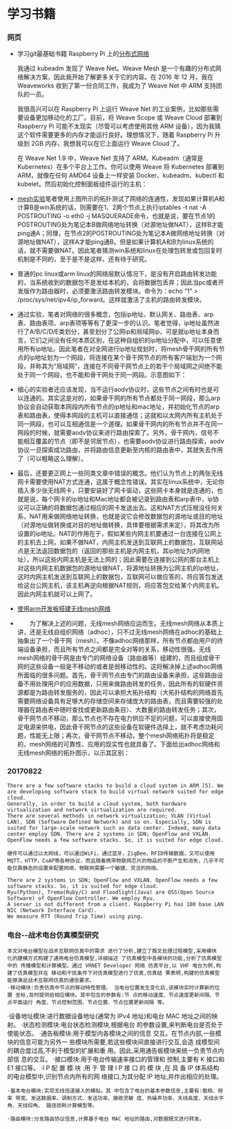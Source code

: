 # 学习书籍

### 网页
* 学习git最基础书籍
	Raspberry Pi 上的[分布式网络](https://linux.cn/article-8499-1.html)

	我通过 kubeadm 发现了 Weave Net。Weave Mesh 是一个有趣的分布式网络解决方案，因此我开始了解更多关于它的内容。在 2016 年 12 月，我在 Weaveworks 收到了第一份合同工作，我成为了 Weave Net 中 ARM 支持团队的一员。

	我很高兴可以在 Raspberry Pi 上运行 Weave Net 的工业案例，比如那些需要设备更加移动化的工厂。目前，将 Weave Scope 或 Weave Cloud 部署到 Raspberry Pi 可能不太现实（尽管可以考虑使用其他 ARM 设备），因为我猜这个软件需要更多的内存才能运行良好。理想情况下，随着 Raspberry Pi 升级到 2GB 内存，我想我可以在它上面运行 Weave Cloud 了。

	在 Weave Net 1.9 中，Weave Net 支持了 ARM。Kubeadm（通常是 Kubernetes）在多个平台上工作。你可以使用 Weave 将 Kubernetes 部署到 ARM，就像在任何 AMD64 设备上一样安装 Docker、kubeadm、kubectl 和 kubelet。然后初始化控制面板组件运行的主机：
* [mesh实验](https://www.bbsmax.com/A/kvJ3E26Ddg/)笔者使用上图所示的拓扑测试了网络的连通性，发现如果计算机A和计算B是win系统的话，则需要在1、2两个节点上执行iptables -t nat  -A POSTROUTING -o eth0 -j MASQUERADE命令，也就是说，要在节点1的POSTROUTING处为笔记本B做网络地址转换（对源地址做NAT），这样B才能ping通A；同理，在节点2的POSTROUTING处为笔记本A做网络地址转换（对源地址做NAT），这样A才能ping通B。但是如果计算机A和B为linux系统的话，就不需要做NAT。因此笔者猜测win系统和linux在处理包转发或包回复时机制是不同的，至于是不是这样，还有待于研究。


* 普通的pc linux或arm linux的网络层默认情况下，是没有开启路由转发功能的，当系统收到的数据包不是发给本机的，会将数据包丢弃；因此当pc或者开发版作为路由器时，必须要激活路由转发模块。命令为：echo “1”  > /proc/sys/net/ipv4/ip_forward。这样就激活了主机的路由转发模块。
* 通过实验，笔者对网络的很多概念，包括ip地址、默认网关、路由表、arp表、路由表项、arp表项等等有了更深一步的认识。笔者觉得，ip地址虽然进行了A/B/C/D/E类划分，甚至划分了公网ip和局域网ip，可是就ip地址本身而言，它们之间没有任何本质区别，在这种自组织的ip地址分配中，可以任意使用所有ip地址。因此笔者在对全网进行ip地址规划时，将mesh骨干网的所有节点的ip地址划为一个网段，将连接在某个骨干网节点的所有客户端划为一个网段，并称其为“局域网”，连接在不同骨干网节点上的若干个局域网之间绝不能处于同一个网段，也不能和骨干网处于同一网段。示意图如下：
* 细心的实验者还应该发现，当不运行aodv协议时，这些节点之间有时也是可以连通的。其实这是对的，如果骨干网的所有节点都处于同一网段，那么arp协议会自动获取本网段内所有节点的ip地址和mac地址，并初始化节点的arp表和路由表，使得本网段的主机可以直接通信；这就和以太网内所有主机处于同一网段，也可以互相通信是一个道理。如果骨干网内的所有节点并不在同一网段的时候，就需要aodv协议来进行路由探索了。另外，骨干网内，信号不能相互覆盖的节点（即不是邻居节点），也需要aodv协议进行路由探索，aodv协议一旦探索成功路由，并将路由信息更新至内核的路由表中，其就失去作用了（可以粗略这么理解）。
* 最后，还要更正网上一些同类文章中错误的概念。他们认为节点上的两张无线网卡需要使用NAT方式连通，这属于概念性错误。其实在linux系统中，无论你插入多少张无线网卡，只要安装好了网卡驱动，这些网卡本身就是连通的，也就是说，每个网卡的ip地址和Mac地址都会被记录到路由表和arp表中，ip协议可以正确的将数据包通过相应的网卡发送出去。这和NAT方式压根没任何关系，NAT用来做网络地址转换，也就是说它会修改数据包的源地址或目的地址（对源地址做转换或对目的地址做转换，具体要根据需求来定），将其改为所设置的ip地址。NAT的作用在于，假如某些内网主机要通过一台连接在公网上的主机去上网，如果不做NAT，内网主机发送到互联网上的数据包，互联网站点是无法返回数据包的（返回的那些主机是内网主机，其ip地址为内网地址），所以这些内网主机是无法上网的；因此需要在连接到公网的那台主机上对这些内网主机数据包的源地址做NAT，将源地址转换为公网主机的ip地址，这时内网主机发送到互联网上的数据包，互联网可以做应答的，将应答包发送给这台公网主机，该主机再逆向根据NAT规则，将应答包交给某个内网主机。因此内网主机就可以上网了。
* [使用arm开发板搭建无线mesh网络](https://www.bbsmax.com/A/gGdX7wnp54/)
* 　　为了解决上述的问题，无线mesh网络应运而生。无线mesh网络从本质上讲，还是无线自组织网络（adhoc），只不过无线mesh网络在adhoc的基础上抽象出了一个骨干网（mesh）。不像adhoc网络那样，所有节点都由用户的终端设备承担，而且所有节点之间都是完全对等的关系，移动性很强。无线mesh网络的骨干网是由专门的网络设备（路由器等）组建的，而且组成骨干网的这些设备一般是不移动的或者是弱移动性的。这将解决掉上述adhoc网络所面临的很多问题。首先，骨干网节点由专门的路由设备来承担，这些路由设备不用处理用户的应用数据，只用来做路由转发的任务，因此所有的软硬件资源都是为路由转发服务的，因此可以承担大拓扑结构（大拓扑结构的网络首先需要网络设备具有足够大的存储空间来存储庞大的路由表，而且需要较强的处理器在路由表中随时查找或更新路由条目）、大数量的路由转发任务；其次，骨干网节点不移动，那么节点也不存在电力供应不足的问题，可以直接使用固定电源来供电，因此骨干网节点的这些设备在软硬件选择上，就不考虑功耗问题，性能无上限；再次，骨干网节点不移动，整个mesh网络拓扑将是稳定的，mesh网络的可靠性、应用的现实性也就具备了。下面给出adhoc网络和无线mesh网络的拓扑图示，以示其区别：

### 20170822
	There are a few software stacks to build a cloud system in ARM [5]. We are developing software stack to build virtual network suited for edge cloud.
	Generally, in order to build a cloud system, both hardware virtualization and network virtualization are required.
	There are several methods in network virtualization; VLAN (Virtual LAN), SDN (Software Defined Network) and so on. Especially, SDN is suited for large-scale network such as data center. Indeed, many data center employ SDN. There are 2 systems in SDN; OpenFlow and VXLAN. OpenFlow needs a few software stacks. So, it is suited for edge cloud.
	
	硬件可以通过以太网线，可以通过WiFi，通过蓝牙，ZigBee，RFID传输数据，又可以使用MQTT，HTTP，CoAP等各种协议，而且随着携带物联网芯片的物品的不断产生和消失，几乎不可能仅靠静态的设置来配置网络，物联网需要一个敏捷，灵活的网络。

	There are 2 systems in SDN; OpenFlow and VXLAN. OpenFlow needs a few software stacks. So, it is suited for edge cloud.
	Ryu(Python), Trema(Ruby/C) and Floodlight(Java) are OSS(Open Source Software) of OpenFlow Controller. We employ Ryu.
	A server is not different from a client. Raspberry Pi has 100 base LAN NIC (Network Interface Card).
	We measure RTT (Round Trip Time) using ping. 
	
### 电台--战术电台仿真模型研究
	本文对电台模型在战术互联网仿真中的需求 进行了分析,建立了报文处理过程模型,采用模块 化的建模方式构建了通用电台仿真模型,详细描述 了仿真模型中各模块的功能,分析了仿真模型中的 传播模型和计算模型。通过 VRNET Developer 网络 仿真平台,以 VHF 电台为例,构建了仿真模型并在 移动和干扰条件下对仿真模型进行了仿真,仿真结 果表明,构建的仿真模型能够满足战术互联网仿真的通信要求。
	·移动模块:负责仿真中节点的移动特性管理。 当电台位置发生变化后,该模块实时计算新的位置 坐标,及时提供给相应模块。其中包含的参数有:节 点的移动速度、节点速度更新间隔、节点平面运行 角度、节点控制范围、节点位置、节点位置更新间隔 等。·设备地址模块:进行数据设备地址(通常为 IPv4 地址)和电台 MAC 地址之间的映射。·状态检测模块:电台状态检测模块,根据电台 的参数设置,来判断电台是否处于使能状态。·通告板模块:用于模型内各模块之间的信息 交互。在节点内部,一些模块的信息可能为另外一 些模块所需要,若这些模块间直接进行交互,会造 成模型间的耦合度过高,不利于模型的扩展和重 用。因此,采用通告板模块来统一负责节点内部信 息的交互。·接口模块:用于电台传输速率接口的管理和 控制,主要有 K 接口和 E1 接口等。	·I P 配 置 模 块 :用 于 管 理 I P 接 口 的 模 块 ,在 具 备 IP 体系结构的电台模型中,识别节点内所有的网 络接口,为其分配 IP 地址,并作出相应的处理。
	·基本电台模块:实现无线信道接入的模拟。其 中包含了电台的基本参数信息,主要有:载频、频率 带宽、发送数据率、调制方式、发送功率、接收灵敏 度、热噪声功率、天线高度、天线水平角、天线仰角、 路径损耗计算模型等。
	·路由模块:分发路由协议信息,计算基于电台 MAC 地址的路由,对数据报文进行转发。
	
	




	
